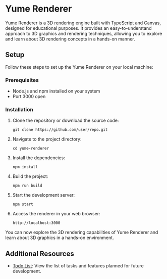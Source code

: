 # Yume Renderer

Yume Renderer is a 3D rendering engine built with TypeScript and Canvas, designed for educational purposes. It provides an easy-to-understand approach to 3D graphics and rendering techniques, allowing you to explore and learn about 3D rendering concepts in a hands-on manner.

## Setup

Follow these steps to set up the Yume Renderer on your local machine:

### Prerequisites

- Node.js and npm installed on your system
- Port 3000 open

### Installation

1. Clone the repository or download the source code:

   ```
   git clone https://github.com/user/repo.git
   ```

2. Navigate to the project directory:

   ```
   cd yume-renderer
   ```

3. Install the dependencies:

   ```
   npm install
   ```

4. Build the project:

   ```
   npm run build
   ```

5. Start the development server:

   ```
   npm start
   ```

6. Access the renderer in your web browser:

   ```
   http://localhost:3000
   ```

You can now explore the 3D rendering capabilities of Yume Renderer and learn about 3D graphics in a hands-on environment.

## Additional Resources

- [Todo List](TODO.md): View the list of tasks and features planned for future development.